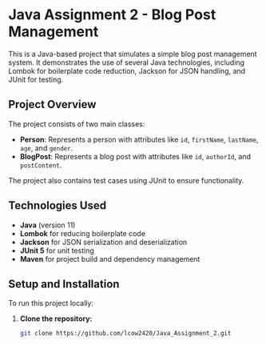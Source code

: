 # Java Assignment 2 - Blog Post Management

This is a Java-based project that simulates a simple blog post management system. It demonstrates the use of several Java technologies, including Lombok for boilerplate code reduction, Jackson for JSON handling, and JUnit for testing.

## Project Overview

The project consists of two main classes:

- **Person**: Represents a person with attributes like `id`, `firstName`, `lastName`, `age`, and `gender`.
- **BlogPost**: Represents a blog post with attributes like `id`, `authorId`, and `postContent`.

The project also contains test cases using JUnit to ensure functionality.

## Technologies Used

- **Java** (version 11)
- **Lombok** for reducing boilerplate code
- **Jackson** for JSON serialization and deserialization
- **JUnit 5** for unit testing
- **Maven** for project build and dependency management

## Setup and Installation

To run this project locally:

1. **Clone the repository:**

   ```bash
   git clone https://github.com/lcow2420/Java_Assignment_2.git
